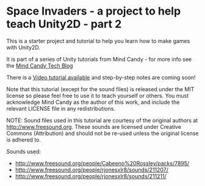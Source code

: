 Space Invaders - a project to help teach Unity2D - part 2
=========================================================

This is a starter project and tutorial to help you learn how to make games with Unity2D.

It is part of a series of Unity tutorials from Mind Candy - for more info see the [Mind Candy Tech Blog](http://tech.mindcandy.com/)

There is a [Video tutorial available](http://www.youtube.com/watch?v=8-v8u98mHvA&feature=share) and step-by-step notes are coming soon!


Note that this tutorial (except for the sound files) is released under the MIT license so please feel free to use it to teach yourself or others. You must acknowledge Mind Candy as the author of this work, and include the relevant LICENSE file in any redistributions.

NOTE: Sound files used in this tutorial are courtesy of the original authors at http://www.freesound.org. These sounds are licensed under Creative Commons (Attribution) and should not be re-used unless the original license is adhered to.

Sounds used:
* http://www.freesound.org/people/Cabeeno%20Rossley/packs/7895/
* http://www.freesound.org/people/rjonesxlr8/sounds/211207/
* http://www.freesound.org/people/rjonesxlr8/sounds/211211/